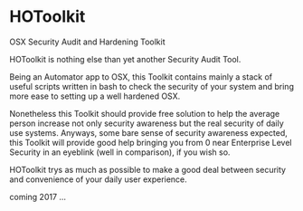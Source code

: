 # HOToolkit 

OSX Security Audit and Hardening Toolkit

HOToolkit is nothing else than yet another Security Audit Tool. 

Being an Automator app to OSX, this Toolkit contains mainly a stack of useful scripts written in bash to check the security of your system and bring more ease to setting up a well hardened OSX. 

Nonetheless this Toolkit should provide free solution to help the average person increase not only security awareness but the real security of daily use systems. Anyways, some bare sense of security awareness expected, this Toolkit will provide good help bringing you from 0 near Enterprise Level Security in an eyeblink (well in comparison), if you wish so. 

HOToolkit trys as much as possible to make a good deal between security and convenience of your daily user experience. 

coming 2017 ... 